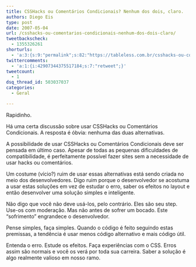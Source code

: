 ```yaml
---
title: CSSHacks ou Comentários Condicionais? Nenhum dos dois, claro.
authors: Diego Eis
type: post
date: 2007-05-04
url: /csshacks-ou-comentarios-condicionais-nenhum-dos-dois-claro/
tweetbackscheck:
  - 1355326261
shorturls:
  - 'a:3:{s:9:"permalink";s:82:"https://tableless.com.br/csshacks-ou-comentarios-condicionais-nenhum-dos-dois-claro";s:7:"tinyurl";s:26:"https://tinyurl.com/3l79b4m";s:4:"isgd";s:19:"https://is.gd/jOPkMw";}'
twittercomments:
  - 'a:1:{i:42907344375517184;s:7:"retweet";}'
tweetcount:
  - 1
dsq_thread_id: 503037037
categories:
  - Geral

---
```

Rapidinho.
  
Há uma certa discussão sobre usar CSSHacks ou Comentários Condicionais. A resposta é óbvia: nenhuma das duas alternativas.

A possibilidade de usar CSSHacks ou Comentários Condicionais deve ser pensada em último caso. Apesar de todas as pequenas dificuldades de compatibilidade, é perfeitamente possível fazer sites sem a necessidade de usar hacks ou comentários.

Um costume (vício?) ruim de usar essas alternativas está sendo criada no meio dos desenvolvedores. Digo ruim porque o desenvolvedor se acostuma a usar estas soluções em vez de estudar o erro, saber os efeitos no layout e então desenvolver uma solução simples e inteligente.
  
Não digo que você não deve usá-los, pelo contrário. Eles são seu step. Use-os com moderação. Mas não antes de sofrer um bocado. Este &#8220;sofrimento&#8221; engrandece o desenvolvedor.

Pense simples, faça simples. Quando o código é feito seguindo estas premissas, a tendência é usar menos código alternativo e mais código útil.
  
Entenda o erro. Estude os efeitos. Faça experiências com o CSS. Erros assim são normais e você os verá por toda sua carreira. Saber a solução é algo realmente valioso em nosso ramo.